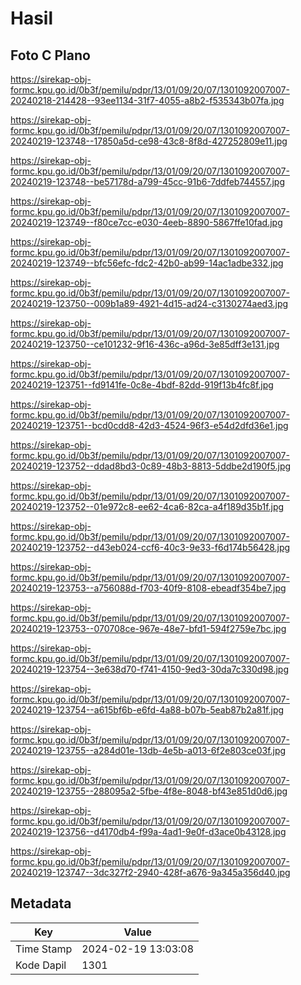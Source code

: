 # Hasil

## Foto C Plano

https://sirekap-obj-formc.kpu.go.id/0b3f/pemilu/pdpr/13/01/09/20/07/1301092007007-20240218-214428--93ee1134-31f7-4055-a8b2-f535343b07fa.jpg

https://sirekap-obj-formc.kpu.go.id/0b3f/pemilu/pdpr/13/01/09/20/07/1301092007007-20240219-123748--17850a5d-ce98-43c8-8f8d-427252809e11.jpg

https://sirekap-obj-formc.kpu.go.id/0b3f/pemilu/pdpr/13/01/09/20/07/1301092007007-20240219-123748--be57178d-a799-45cc-91b6-7ddfeb744557.jpg

https://sirekap-obj-formc.kpu.go.id/0b3f/pemilu/pdpr/13/01/09/20/07/1301092007007-20240219-123749--f80ce7cc-e030-4eeb-8890-5867ffe10fad.jpg

https://sirekap-obj-formc.kpu.go.id/0b3f/pemilu/pdpr/13/01/09/20/07/1301092007007-20240219-123749--bfc56efc-fdc2-42b0-ab99-14ac1adbe332.jpg

https://sirekap-obj-formc.kpu.go.id/0b3f/pemilu/pdpr/13/01/09/20/07/1301092007007-20240219-123750--009b1a89-4921-4d15-ad24-c3130274aed3.jpg

https://sirekap-obj-formc.kpu.go.id/0b3f/pemilu/pdpr/13/01/09/20/07/1301092007007-20240219-123750--ce101232-9f16-436c-a96d-3e85dff3e131.jpg

https://sirekap-obj-formc.kpu.go.id/0b3f/pemilu/pdpr/13/01/09/20/07/1301092007007-20240219-123751--fd9141fe-0c8e-4bdf-82dd-919f13b4fc8f.jpg

https://sirekap-obj-formc.kpu.go.id/0b3f/pemilu/pdpr/13/01/09/20/07/1301092007007-20240219-123751--bcd0cdd8-42d3-4524-96f3-e54d2dfd36e1.jpg

https://sirekap-obj-formc.kpu.go.id/0b3f/pemilu/pdpr/13/01/09/20/07/1301092007007-20240219-123752--ddad8bd3-0c89-48b3-8813-5ddbe2d190f5.jpg

https://sirekap-obj-formc.kpu.go.id/0b3f/pemilu/pdpr/13/01/09/20/07/1301092007007-20240219-123752--01e972c8-ee62-4ca6-82ca-a4f189d35b1f.jpg

https://sirekap-obj-formc.kpu.go.id/0b3f/pemilu/pdpr/13/01/09/20/07/1301092007007-20240219-123752--d43eb024-ccf6-40c3-9e33-f6d174b56428.jpg

https://sirekap-obj-formc.kpu.go.id/0b3f/pemilu/pdpr/13/01/09/20/07/1301092007007-20240219-123753--a756088d-f703-40f9-8108-ebeadf354be7.jpg

https://sirekap-obj-formc.kpu.go.id/0b3f/pemilu/pdpr/13/01/09/20/07/1301092007007-20240219-123753--070708ce-967e-48e7-bfd1-594f2759e7bc.jpg

https://sirekap-obj-formc.kpu.go.id/0b3f/pemilu/pdpr/13/01/09/20/07/1301092007007-20240219-123754--3e638d70-f741-4150-9ed3-30da7c330d98.jpg

https://sirekap-obj-formc.kpu.go.id/0b3f/pemilu/pdpr/13/01/09/20/07/1301092007007-20240219-123754--a615bf6b-e6fd-4a88-b07b-5eab87b2a81f.jpg

https://sirekap-obj-formc.kpu.go.id/0b3f/pemilu/pdpr/13/01/09/20/07/1301092007007-20240219-123755--a284d01e-13db-4e5b-a013-6f2e803ce03f.jpg

https://sirekap-obj-formc.kpu.go.id/0b3f/pemilu/pdpr/13/01/09/20/07/1301092007007-20240219-123755--288095a2-5fbe-4f8e-8048-bf43e851d0d6.jpg

https://sirekap-obj-formc.kpu.go.id/0b3f/pemilu/pdpr/13/01/09/20/07/1301092007007-20240219-123756--d4170db4-f99a-4ad1-9e0f-d3ace0b43128.jpg

https://sirekap-obj-formc.kpu.go.id/0b3f/pemilu/pdpr/13/01/09/20/07/1301092007007-20240219-123747--3dc327f2-2940-428f-a676-9a345a356d40.jpg


## Metadata

| Key        | Value               |
| ---------- | ------------------- |
| Time Stamp | 2024-02-19 13:03:08 |
| Kode Dapil | 1301                |



